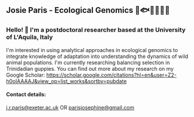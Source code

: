 ## Josie Paris - Ecological Genomics 🐠🐟🐡🦞🐝🐧
### Hello! 👋 I'm a postdoctoral researcher based at the University of L'Aquila, Italy

I'm interested in using analytical approaches in ecological genomics to integrate knowledge of adaptation into understanding the dynamics of wild animal populations. I'm currently researching balancing selection in Trinidadian guppies. You can find out more about my research on my Google Scholar: https://scholar.google.com/citations?hl=en&user=Z2-h0oIAAAAJ&view_op=list_works&sortby=pubdate 


#### Contact details:
j.r.paris@exeter.ac.uk    OR  parisjosephine@gmail.com
